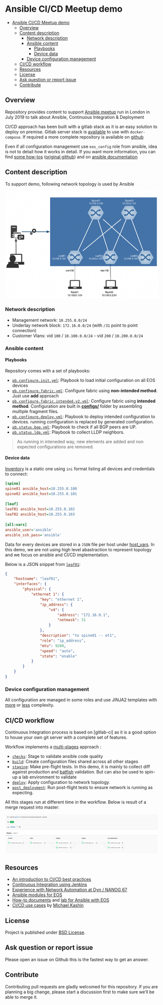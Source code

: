 # Ansible CI/CD Meetup demo

<!-- @import "[TOC]" {cmd="toc" depthFrom=1 depthTo=6 orderedList=false} -->

<!-- code_chunk_output -->

- [ Ansible CI/CD Meetup demo](#ansible-cicd-meetup-demo)
  - [ Overview](#overview)
  - [ Content description](#content-description)
    - [ Network description](#network-description)
    - [ Ansible content](#ansible-content)
      - [ Playbooks ](#playbooks)
      - [ Device data](#device-data)
    - [ Device configuration management](#device-configuration-management)
  - [ CI/CD workflow](#cicd-workflow)
  - [ Resources](#resources)
  - [ License](#license)
  - [ Ask question or report issue](#ask-question-or-report-issue)
  - [ Contribute](#contribute)

<!-- /code_chunk_output -->

## Overview

Repository provides content to support [Ansible meetup](https://www.meetup.com/Arista-Networks-Technical-Lunch-Learn/events/262517555/) run in London in July 2019 to talk about Ansible, Continuous Integration & Deployment

CI/CD approach has been built with a gitlab stack as it is an easy solution to deploy on premise. Gitlab server stack is [available](docs/gitlab-docker-stack.yml) to use with `docker-compose`. If required a more complete repository is available on [github](https://github.com/sameersbn/docker-gitlab)

Even if all configuration management use `eos_config` role from ansible, idea is not to detail how it works in detail. If you want more information, you can find [some how-tos](https://ansible-arista-howto.readthedocs.io/en/latest/?badge=latest) ([original github](https://github.com/titom73/ansible-arista-module-howto)) and on [ansible documentation](https://docs.ansible.com/ansible/latest/modules/eos_config_module.html#eos-config-module)

## Content description

To support demo, following network topology is used by Ansible

![Network Topology](docs/topology.png)

### Network description

- Management network: `10.255.0.0/24`
- Underlay network block: `172.16.0.0/24` (with `/31` point to point connection)
- Customer Vlans: vid `100` / `10.100.0.0/24` - vid `200` / `10.200.0.0/24`

### Ansible content

#### Playbooks 

Repository comes with a set of playbooks:

- [`pb.configure.init.yml`](pb.configure.init.yml):  Playbook to load initial configuration on all EOS devices
- [`pb.configure.fabric.yml`](pb.configure.fabric.yml): Configure fabric using __non-intended method__. Just use __add__ approach
- [`pb.configure.fabric.intended.v2.yml`](pb.configure.fabric.intended.v2.yml): Configure fabric using __intended method__. Configuration are built in __[configs/](configs/)__ folder by assembling multiple fragment files.
- [`pb.configure.deploy.yml`](pb.configure.deploy.yml): Playbook to deploy intended configuration to devices. running configuration is replaced by generated configuration.
- [`pb.status.bgp.yml`](pb.status.bgp.yml): Playbook to check if all BGP peers are UP.
- [`pb.status.ldp.yml`](pb.status.ldp.yml): Playbook to collect LLDP neighbors.

> As running in inteneded way, new elements are added and non expected configurations are removed.

#### Device data

[Inventory](inventory.ini) is a static one using `ini` format listing all devices and credentials to connect:

```ini
[spine]
spine01 ansible_host=10.255.0.100
spine02 ansible_host=10.255.0.101

[leaf]
leaf01 ansible_host=10.255.0.102
leaf02 ansible_host=10.255.0.103

[all:vars]
ansible_user='ansible'
ansible_ssh_pass='ansible'
```

Data for every devices are stored in a `JSON` file per host under [host_vars](host_vars). In this demo, we are not using high level abastraction to represent topology and we focus on ansible and CI/CD implementation.

Below is a JSON snippet from [`leaf01`](host_vars/leaf01.json):

```json
{
    "hostname": "leaf01",
    "interfaces": {
        "physical": {
            "ethernet 1": {
                "key": "ethernet 1",
                "ip_address": {
                    "v4": {
                        "address": "172.16.0.1",
                        "netmask": 31
                    }
                },
                "description": "to spine01 -- et1",
                "role": "ip_address",
                "mtu": 9200,
                "speed": "auto",
                "state": "enable"
            }
        }
    }
}
```

### Device configuration management

All configuration are managed in some roles and use JINJA2 templates with [more](roles/manage-fabric/templates/device-configuration.j2) or [less](roles/base-config/templates/baseline.j2) complexity.

## CI/CD workflow

Continuous Integration process is based on [gitlab-ci] as it is a good option to house your own git server with a complete set of features.

Workflow implements a [multi-stages](.gitlab-ci.yml) approach :

- [`checks`](.gitlab-ci.yml#L29): Stage to validate ansible code quality
- [`build`](.gitlab-ci.yml#L40): Create configuration files shared across all other stages
- [`staging`](.gitlab-ci.yml#L56): Make pre-flight tests. In this demo, it is mainly to collect diff against production and [batfish](https://www.batfish.org/) validation. But can also be used to spin-up a lab environment to validate
- [`deploy`](.gitlab-ci.yml#L95): Apply configuration to network topology.
- [`post_deployment`](.gitlab-ci.yml#L122): Run post-flight tests to ensure network is running as expecting.

All this stages run at different time in the workflow. Below is result of a merge request into master:

![Merge Request CI/CD](docs/cicd-multi-stage-workflow.png)

## Resources

- [An introduction to CI/CD best practices](https://www.digitalocean.com/community/tutorials/an-introduction-to-ci-cd-best-practices)
- [Continuous Integration using Jenkins](https://sites.google.com/site/amitsciscozone/continuous-network-integration-using-jenkins)
- [Experience with Network Automation at Dyn / NANOG 67](https://archive.nanog.org/sites/default/files/Vicente_Experiences.pdf)
- [Ansible modules for EOS](https://docs.ansible.com/ansible/latest/modules/list_of_network_modules.html#eos)
- [How-to documents](https://ansible-arista-howto.readthedocs.io/en/latest/?badge=latest) and [lab for Ansible with EOS](https://github.com/titom73/ansible-arista-module-howto)
- [CI/CD use cases](https://networkop.co.uk/tags/network-ci/) by [Michael Kashin](https://github.com/networkop)


## License

Project is published under [BSD License](LICENSE).

## Ask question or report issue

Please open an issue on Github this is the fastest way to get an answer.

## Contribute

Contributing pull requests are gladly welcomed for this repository. If you are planning a big change, please start a discussion first to make sure we’ll be able to merge it.
